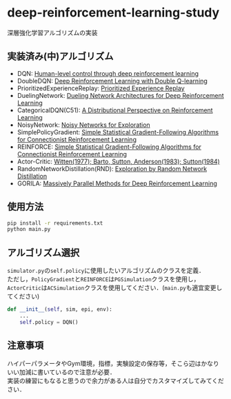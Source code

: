 # deep-reinforcement-learning-study

深層強化学習アルゴリズムの実装

## 実装済み(中)アルゴリズム

- DQN: [Human-level control through deep reinforcement learning](https://www.nature.com/articles/nature14236.pdf)
- DoubleDQN: [Deep Reinforcement Learning with Double Q-learning](https://arxiv.org/abs/1509.06461)
- PrioritizedExperienceReplay: [Prioritized Experience Replay](https://arxiv.org/abs/1511.05952)
- DuelingNetwork: [Dueling Network Architectures for Deep Reinforcement Learning](https://arxiv.org/abs/1511.06581)
- CategoricalDQN(C51): [A Distributional Perspective on Reinforcement Learning](https://arxiv.org/abs/1707.06887)
- NoisyNetwork: [Noisy Networks for Exploration](https://arxiv.org/abs/1706.10295)
- SimplePolicyGradient: [Simple Statistical Gradient-Following Algorithms for Connectionist Reinforcement Learning](https://link.springer.com/article/10.1007/BF00992696)
- REINFORCE: [Simple Statistical Gradient-Following Algorithms for Connectionist Reinforcement Learning](https://link.springer.com/article/10.1007/BF00992696)
- Actor-Critic: [Witten(1977); Barto, Sutton, Anderson(1983); Sutton(1984)](https://web.stanford.edu/class/psych209/Readings/SuttonBartoIPRLBook2ndEd.pdf)
- RandomNetworkDistillation(RND): [Exploration by Random Network Distillation](https://arxiv.org/abs/1810.12894)
- GORILA: [Massively Parallel Methods for Deep Reinforcement Learning](https://arxiv.org/abs/1507.04296)

## 使用方法

```bash
pip install -r requirements.txt
python main.py
```

## アルゴリズム選択

`simulator.py`の`self.policy`に使用したいアルゴリズムのクラスを定義．  
ただし，`PolicyGradient`と`REINFORCE`は`PGSimulation`クラスを使用し，`ActorCritic`は`ACSimulation`クラスを使用してください．(`main.py`も適宜変更してください)

```python
def __init__(self, sim, epi, env):
    ...
    self.policy = DQN()
```

## 注意事項

ハイパーパラメータやGym環境，指標，実験設定の保存等，そこら辺はかなりいい加減に書いているので注意が必要．  
実装の練習にもなると思うので余力がある人は自分でカスタマイズしてみてください．  
